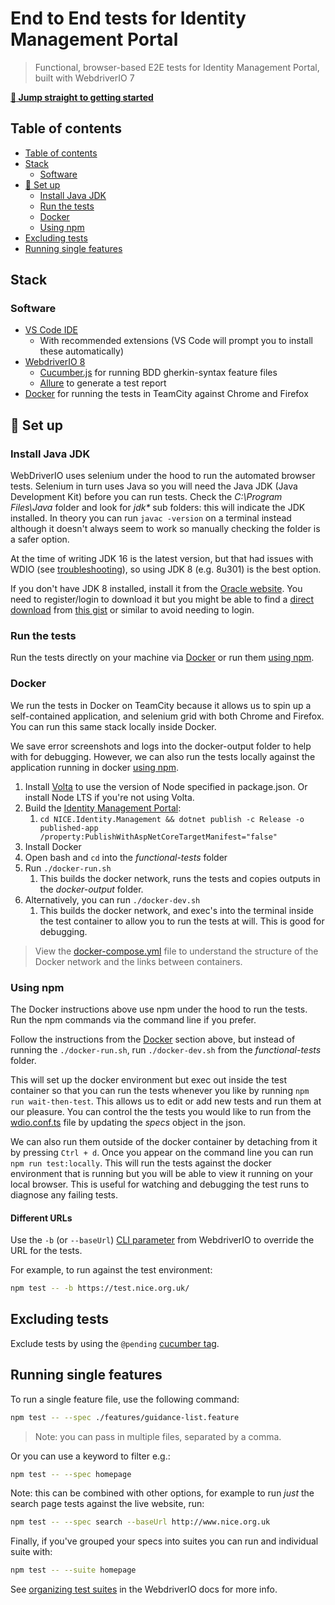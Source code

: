 # End to End tests for Identity Management Portal

> Functional, browser-based E2E tests for Identity Management Portal, built with WebdriverIO 7

[**:rocket: Jump straight to getting started**](#rocket-set-up)

## Table of contents

- [Table of contents](#table-of-contents)
- [Stack](#stack)
  - [Software](#software)
- [:rocket: Set up](#rocket-set-up)
  - [Install Java JDK](#install-java-jdk)
  - [Run the tests](#run-the-tests)
  - [Docker](#docker)
  - [Using npm](#using-npm)
- [Excluding tests](#excluding-tests)
- [Running single features](#running-single-features)

## Stack

### Software

- [VS Code IDE](https://code.visualstudio.com/)
  - With recommended extensions (VS Code will prompt you to install these automatically)
- [WebdriverIO 8](https://webdriver.io/)
  - [Cucumber.js](https://github.com/cucumber/cucumber-js) for running BDD gherkin-syntax feature files
  - [Allure](https://docs.qameta.io/allure/) to generate a test report
- [Docker](https://www.docker.com/) for running the tests in TeamCity against Chrome and Firefox

## :rocket: Set up

### Install Java JDK

WebDriverIO uses selenium under the hood to run the automated browser tests. Selenium in turn uses Java so you will need the Java JDK (Java Development Kit) before you can run tests. Check the _C:\Program Files\Java_ folder and look for _jdk\*_ sub folders: this will indicate the JDK installed. In theory you can run `javac -version` on a terminal instead although it doesn't always seem to work so manually checking the folder is a safer option.

At the time of writing JDK 16 is the latest version, but that had issues with WDIO (see [troubleshooting](#troubleshooting)), so using JDK 8 (e.g. 8u301) is the best option.

If you don't have JDK 8 installed, install it from the [Oracle website](https://www.oracle.com/uk/java/technologies/javase/javase-jdk8-downloads.html). You need to register/login to download it but you might be able to find a [direct download](https://javadl.oracle.com/webapps/download/GetFile/1.8.0_301-b09/d3c52aa6bfa54d3ca74e617f18309292/windows-i586/jdk-8u301-windows-x64.exe) from [this gist](https://gist.github.com/wavezhang/ba8425f24a968ec9b2a8619d7c2d86a6) or similar to avoid needing to login.

### Run the tests

Run the tests directly on your machine via [Docker](#docker) or run them [using npm](#using-npm).

### Docker

We run the tests in Docker on TeamCity because it allows us to spin up a self-contained application, and selenium grid with both Chrome and Firefox. You can run this same stack locally inside Docker.

We save error screenshots and logs into the docker-output folder to help with for debugging. However, we can also run the tests locally against the application running in docker [using npm](#using-npm).

1. Install [Volta](https://volta.sh/) to use the version of Node specified in package.json. Or install Node LTS if you're not using Volta.
2. Build the [Identity Management Portal](../NICE.Identity.Management/):
   1. `cd NICE.Identity.Management && dotnet publish -c Release -o published-app /property:PublishWithAspNetCoreTargetManifest="false"`
3. Install Docker
4. Open bash and `cd` into the _functional-tests_ folder
5. Run `./docker-run.sh`
   1. This builds the docker network, runs the tests and copies outputs in the _docker-output_ folder.
6. Alternatively, you can run `./docker-dev.sh`
   1. This builds the docker network, and exec's into the terminal inside the test container to allow you to run the tests at will. This is good for debugging.

> View the [docker-compose.yml](docker-compose.yml) file to understand the structure of the Docker network and the links between containers.

### Using npm

The Docker instructions above use npm under the hood to run the tests. Run the npm commands via the command line if you prefer.

Follow the instructions from the [Docker](#docker) section above, but instead of running the `./docker-run.sh`, run `./docker-dev.sh` from the _functional-tests_ folder.

This will set up the docker environment but exec out inside the test container so that you can run the tests whenever you like by running `npm run wait-then-test`. This allows us to edit or add new tests and run them at our pleasure. You can control the the tests you would like to run from the [wdio.conf.ts](wdio.conf.ts) file by updating the _specs_ object in the json.

We can also run them outside of the docker container by detaching from it by pressing `Ctrl + d`. Once you appear on the command line you can run `npm run test:locally`. This will run the tests against the docker environment that is running but you will be able to view it running on your local browser. This is useful for watching and debugging the test runs to diagnose any failing tests.

#### Different URLs

Use the `-b` (or `--baseUrl`) [CLI parameter](https://webdriver.io/docs/clioptions/) from WebdriverIO to override the URL for the tests.

For example, to run against the test environment:

```sh
npm test -- -b https://test.nice.org.uk/
```

## Excluding tests

Exclude tests by using the `@pending` [cucumber tag](https://github.com/cucumber/cucumber/wiki/Tags).

## Running single features

To run a single feature file, use the following command:

```sh
npm test -- --spec ./features/guidance-list.feature
```

> Note: you can pass in multiple files, separated by a comma.

Or you can use a keyword to filter e.g.:

```sh
npm test -- --spec homepage
```

Note: this can be combined with other options, for example to run _just_ the search page tests against the live website, run:

```sh
npm test -- --spec search --baseUrl http://www.nice.org.uk
```

Finally, if you've grouped your specs into suites you can run and individual suite with:

```sh
npm test -- --suite homepage
```

See [organizing test suites](https://webdriver.io/docs/organizingsuites/) in the WebdriverIO docs for more info.
